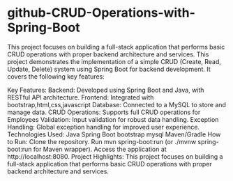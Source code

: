 # github-CRUD-Operations-with-Spring-Boot
This project focuses on building a full-stack application that performs basic CRUD operations with proper backend architecture and services.
This project demonstrates the implementation of a simple CRUD (Create, Read, Update, Delete) system using Spring Boot for backend development. It covers the following key features:

Key Features:
Backend: Developed using Spring Boot and Java, with RESTful API architecture.
Frontend: Integrated with bootstrap,html,css,javascript
Database: Connected to a MySQL to store and manage data.
CRUD Operations: Supports full CRUD operations for Employees
Validation: Input validation for robust data handling.
Exception Handling: Global exception handling for improved user experience.
Technologies Used:
Java
Spring Boot
bootstrap
mysql
Maven/Gradle
How to Run:
Clone the repository.
Run mvn spring-boot:run (or ./mvnw spring-boot:run for Maven wrapper).
Access the application at http://localhost:8080.
Project Highlights:
This project focuses on building a full-stack application that performs basic CRUD operations with proper backend architecture and services.

